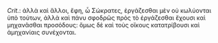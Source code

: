 

*Crit.*: ἀλλὰ καὶ ἄλλοι, ἔφη, ὦ Σώκρατες, ἐργάζεσθαι μὲν οὐ κωλύονται ὑπὸ τούτων, ἀλλὰ καὶ πάνυ σφοδρῶς πρὸς τὸ ἐργάζεσθαι ἔχουσι καὶ μηχανᾶσθαι προσόδους: ὅμως δὲ καὶ τοὺς οἴκους κατατρίβουσι καὶ ἀμηχανίαις συνέχονται.